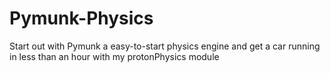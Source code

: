 # Pymunk-Physics
Start out with Pymunk a easy-to-start physics engine and get a car running in less than an hour with my protonPhysics module
